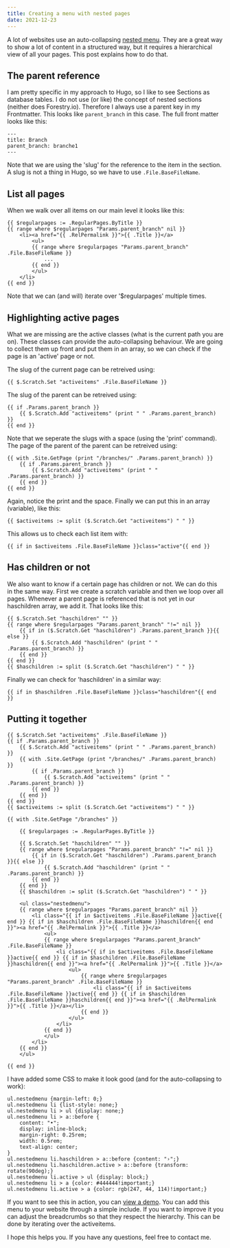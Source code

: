 ```yaml
---
title: Creating a menu with nested pages
date: 2021-12-23
---
```


A lot of websites use an auto-collapsing [nested menu](/add-ons/nested-menu/). They are a great way to show a lot of content in a structured way, but it requires a hierarchical view of all your pages. This post explains how to do that.

## The parent reference

I am pretty specific in my approach to Hugo, so I like to see Sections as database tables. I do not use (or like) the concept of nested sections (neither does Forestry.io). Therefore I always use a parent key in my Frontmatter. This looks like `parent_branch` in this case. The full front matter looks like this:

```
---
title: Branch
parent_branch: branche1
---
```

Note that we are using the 'slug' for the reference to the item in the section. A slug is not a thing in Hugo, so we have to use `.File.BaseFileName`. 

## List all pages

When we walk over all items on our main level it looks like this:

```
{{ $regularpages := .RegularPages.ByTitle }}
{{ range where $regularpages "Params.parent_branch" nil }}
    <li><a href="{{ .RelPermalink }}">{{ .Title }}</a>
        <ul>
        {{ range where $regularpages "Params.parent_branch" .File.BaseFileName }}
            ...
        {{ end }}
        </ul>
    </li>
{{ end }}
```

Note that we can (and will) iterate over '$regularpages' multiple times.

## Highlighting active pages

What we are missing are the active classes (what is the current path you are on). These classes can provide the auto-collapsing behaviour. We are going to collect them up front and put them in an array, so we can check if the page is an 'active' page or not.

The slug of the current page can be retreived using:

    {{ $.Scratch.Set "activeitems" .File.BaseFileName }}

The slug of the parent can be retreived using:

```
{{ if .Params.parent_branch }}
    {{ $.Scratch.Add "activeitems" (print " " .Params.parent_branch) }}
{{ end }}
```

Note that we seperate the slugs with a space (using the 'print' command). The page of the parent of the parent can be retreived using:

```
{{ with .Site.GetPage (print "/branches/" .Params.parent_branch) }}
    {{ if .Params.parent_branch }}
        {{ $.Scratch.Add "activeitems" (print " " .Params.parent_branch) }}
    {{ end }}
{{ end }}
```
Again, notice the print and the space. Finally we can put this in an array (variable), like this:

    {{ $activeitems := split ($.Scratch.Get "activeitems") " " }}

This allows us to check each list item with:

    {{ if in $activeitems .File.BaseFileName }}class="active"{{ end }}

## Has children or not

We also want to know if a certain page has children or not. We can do this in the same way. First we create a scratch variable and then we loop over all pages. Whenever a parent page is referenced that is not yet in our haschildren array, we add it. That looks like this:

```
{{ $.Scratch.Set "haschildren" "" }}
{{ range where $regularpages "Params.parent_branch" "!=" nil }}
    {{ if in ($.Scratch.Get "haschildren") .Params.parent_branch }}{{ else }}
        {{ $.Scratch.Add "haschildren" (print " " .Params.parent_branch) }}
    {{ end }}
{{ end }}
{{ $haschildren := split ($.Scratch.Get "haschildren") " " }}
```

Finally we can check for 'haschildren' in a similar way:

    {{ if in $haschildren .File.BaseFileName }}class="haschildren"{{ end }}

## Putting it together

```
{{ $.Scratch.Set "activeitems" .File.BaseFileName }}
{{ if .Params.parent_branch }}
    {{ $.Scratch.Add "activeitems" (print " " .Params.parent_branch) }}
    {{ with .Site.GetPage (print "/branches/" .Params.parent_branch) }}
        {{ if .Params.parent_branch }}
            {{ $.Scratch.Add "activeitems" (print " " .Params.parent_branch) }}
        {{ end }}
    {{ end }}
{{ end }}
{{ $activeitems := split ($.Scratch.Get "activeitems") " " }}

{{ with .Site.GetPage "/branches" }}
    
    {{ $regularpages := .RegularPages.ByTitle }}

    {{ $.Scratch.Set "haschildren" "" }}
    {{ range where $regularpages "Params.parent_branch" "!=" nil }}
        {{ if in ($.Scratch.Get "haschildren") .Params.parent_branch }}{{ else }}
            {{ $.Scratch.Add "haschildren" (print " " .Params.parent_branch) }}
        {{ end }}
    {{ end }}
    {{ $haschildren := split ($.Scratch.Get "haschildren") " " }}

    <ul class="nestedmenu">
    {{ range where $regularpages "Params.parent_branch" nil }}
        <li class="{{ if in $activeitems .File.BaseFileName }}active{{ end }} {{ if in $haschildren .File.BaseFileName }}haschildren{{ end }}"><a href="{{ .RelPermalink }}">{{ .Title }}</a>
            <ul>
            {{ range where $regularpages "Params.parent_branch" .File.BaseFileName }}
                <li class="{{ if in $activeitems .File.BaseFileName }}active{{ end }} {{ if in $haschildren .File.BaseFileName }}haschildren{{ end }}"><a href="{{ .RelPermalink }}">{{ .Title }}</a>
                    <ul>
                        {{ range where $regularpages "Params.parent_branch" .File.BaseFileName }}
                            <li class="{{ if in $activeitems .File.BaseFileName }}active{{ end }} {{ if in $haschildren .File.BaseFileName }}haschildren{{ end }}"><a href="{{ .RelPermalink }}">{{ .Title }}</a></li>
                        {{ end }}
                    </ul>
                </li>
            {{ end }}
            </ul>
        </li>
    {{ end }}
    </ul>
    
{{ end }}
```

I have added some CSS to make it look good (and for the auto-collapsing to work):

```
ul.nestedmenu {margin-left: 0;}
ul.nestedmenu li {list-style: none;}
ul.nestedmenu li > ul {display: none;}
ul.nestedmenu li > a::before {
    content: "•"; 
    display: inline-block; 
    margin-right: 0.25rem; 
    width: 0.5rem; 
    text-align: center;
}
ul.nestedmenu li.haschildren > a::before {content: "›";}
ul.nestedmenu li.haschildren.active > a::before {transform: rotate(90deg);}
ul.nestedmenu li.active > ul {display: block;}
ul.nestedmenu li > a {color: #444444!important;}
ul.nestedmenu li.active > a {color: rgb(247, 44, 114)!important;}
```

If you want to see this in action, you can [view a demo](/branches). You can add this menu to your website through a simple include. If you want to improve it you can adjust the breadcrumbs so that they respect the hierarchy. This can be done by iterating over the activeitems. 

I hope this helps you. If you have any questions, feel free to contact me.